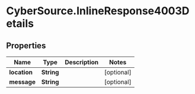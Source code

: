 # CyberSource.InlineResponse4003Details

## Properties
Name | Type | Description | Notes
------------ | ------------- | ------------- | -------------
**location** | **String** |  | [optional] 
**message** | **String** |  | [optional] 


